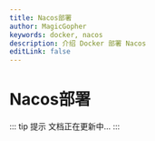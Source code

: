 ```yaml
---
title: Nacos部署
author: MagicGopher
keywords: docker, nacos
description: 介绍 Docker 部署 Nacos
editLink: false
---
```


# Nacos部署

::: tip 提示
文档正在更新中...
:::